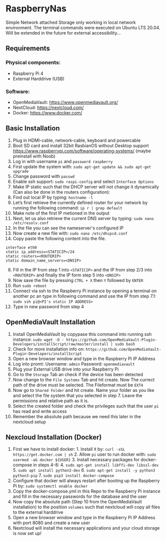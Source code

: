 # RaspberryNas

Simple Network attached Storage only working in local network environment. The terminal commands were executed on Ubuntu LTS 20.04.
Will be extended in the future for external accessibility... 

## Requirements 

### Physical components:
- Raspberry Pi 4
- External Harddrive (USB)

### Software:
- OpenMediaVault: https://www.openmediavault.org/
- NextCloud: https://nextcloud.com/
- Docker: https://www.docker.com/


## Basic Installation

1. Plug in HDMI-cable, network-cable, keyboard and powercable
2. Boot SD card and install 32bit RasbianOS without Desktop support https://www.raspberrypi.com/software/operating-systems/ (maybe preinstall with Noob)
3. Log in with username `pi` and `password raspberry`
4. First update the system with: `sudo apt-get update && sudo apt-get upgrade`
5. Change password with `passwd`
6. Enable ssh support: `sudo raspi-config` and select `Interface Options`
7. Make IP static such that the DHCP server will not change it dynamically (Can also be done in the routers configuration):
  1. Find out local IP by typing: `hostname -l`
  2. Let’s first retrieve the currently defined router for your network by running the following command: `ip r | grep default`
  3. Make note of the first IP metioned in the output
  4. Next, let us also retrieve the current DNS server by typing: `sudo nano /etc/resolv.conf`
  5. In the file you can see the nameserver's configured IP
  6. Now create a new file with: `sudo nano /etc/dhcpcd.conf`
  7.  Copy paste the following content into the file. 
  ```
  interface eth0
  static ip_address=<STATICIP>/24
  static routers=<ROUTERIP>
  static domain_name_servers=<DNSIP>
  ```
  8.  Fill in the IP from step 1 into `<STATICIP>` and the IP from step 2/3 into `<ROUTERIP>` and finally the IP form step 5 into `<DNSIP>`
  9.  Now save the file by pressing `CTRL + X` then `Y` followed by `ENTER`
  10. Run `sudo reboot`
  11. Connect via ssh to the Raspberry Pi instance by opening a terminal on another pc an type in following command and use the IP from step 7.1: `sudo ssh pi@<PI's static IP ADDRESS>`
  12. Type in new password from step 4

## OpenMediaVault Installation
  
  1. Install OpenMediaVault by copypase this command into running ssh instance: `sudo wget -O - https://github.com/OpenMediaVault-Plugin-Developers/installScript/raw/master/install | sudo bash`
  2. Check for more installation info on: `https://github.com/OpenMediaVault-Plugin-Developers/installScript`
  3. Open a new browser window and type in the Raspberry Pi IP Address
  4. Log into promt: Username: `admin` Password: `openmediavault`
  5. Plug your External USB drive into your Raspberry Pi
  6. Go to the `Storage` Tab an check if the device has been detected
  7. Now change to the `File Systems` Tab and hit create. Now The currect path of the drive must be selected. The Fileformat must be `EXT4`
  8. Now go to `Shared Folder` and hit create. Name your folder as you like and select the file system that you selected in step 7. Leave the permissions and relative path as it is. 
  9. Select the created folder and check the privileges such that the user `pi` has read and write access
  10. Remember the absolute path because we need this later in the nextcloud setup

## Nexcloud Installation (Docker)
  1. First we have to install docker:
    1. Install it by: `curl -sSL https://get.docker.com | sh`
    2. Allow `pi` user to run docker with: `sudo usermod -aG docker ${USER}`
    3. Install necessary packages for docker-compose in steps 4-8:
    4. `sudo apt-get install libffi-dev libssl-dev`
    5. `sudo apt install python3-dev`
    6. `sudo apt-get install -y python3 python3-pip`
    7. `sudo pip3 install docker-compose`
  2. Configure that docker will always restart after booting up the Raspberry Pi by: `sudo systemctl enable docker`
  3. Copy the docker-compose.yml in this Repo to the Raspberry Pi instance and fill in the necessary passwords for the database and the user
  4. Now copy the absolute path (Step 10 from the OpenMediaVault installation) to the position `volumes` such that nextcloud will copy all files to the external harddrive
  5. Open a new browser window and type in the Raspberry Pi IP Address with port 8080 and create a new user
  6. Nextcloud will install the necessary applications and your cloud storage is now set up!
